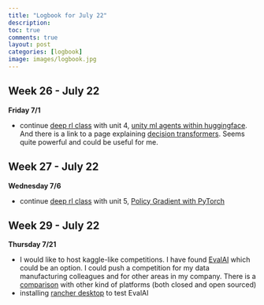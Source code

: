 ```yaml
---
title: "Logbook for July 22"
description: 
toc: true
comments: true
layout: post
categories: [logbook]
image: images/logbook.jpg
---
```




## Week 26 - July 22

**Friday 7/1**

* continue [deep rl class](/guillaume_blog/blog/deep-rl-class-with-huggingface.html) with unit 4, <u>unity ml agents within huggingface</u>. And there is a link to a page explaining [decision transformers](https://huggingface.co/blog/decision-transformers). Seems quite powerful and could be useful for me.



## Week 27 - July 22

**Wednesday 7/6**

* continue [deep rl class](/guillaume_blog/blog/deep-rl-class-with-huggingface.html) with unit 5, <u>Policy Gradient with PyTorch</u>



## Week 29 - July 22

**Thursday 7/21**

* I would like to host kaggle-like competitions. I have found [EvalAI](https://github.com/Cloud-CV/EvalAI) which could be an option. I could push a competition for my data manufacturing colleagues and for other areas in my company. There is a [comparison](https://github.com/Cloud-CV/EvalAI/tree/202001b582fdc332a062b85c02be228c3dcf2cd2#platform-comparison) with other kind of platforms (both closed and open sourced)
* installing [rancher desktop](https://dev.michelin.com/wsl2/docker-rancher) to test EvalAI